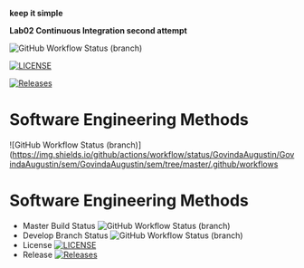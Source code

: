 **keep it simple**

**Lab02 Continuous Integration second attempt**

![GitHub Workflow Status (branch)](https://img.shields.io/github/actions/workflow/status/GovindaAugustin/sem/main.yml?branch=master)

[![LICENSE](https://img.shields.io/github/license/GovindaAugustin/sem.svg?style=flat-square)](https://github.com/GovindaAugustin/sem/blob/master/LICENSE)

[![Releases](https://img.shields.io/github/release/GovindaAugustin/sem/all.svg?style=flat-square)](https://github.com/GovindaAugustin/sem/releases)

# Software Engineering Methods
![GitHub Workflow Status (branch)](https://img.shields.io/github/actions/workflow/status/GovindaAugustin/GovindaAugustin/sem/GovindaAugustin/sem/tree/master/.github/workflows

# Software Engineering Methods
* Master Build Status ![GitHub Workflow Status (branch)](https://img.shields.io/github/actions/workflow/status/GovindaAugustin/GovindaAugustin/sem/GovindaAugustin/sem/tree/master/.github/workflows)
* Develop Branch Status ![GitHub Workflow Status (branch)](https://img.shields.io/github/actions/workflow/status/GovindaAugustin/GovindaAugustin/sem/GovindaAugustin/sem/tree/develop/.github/workflows)
* License [![LICENSE](https://img.shields.io/github/license/GovindaAugustin/GovindaAugustin/sem.svg?style=flat-square)](https://github.com/GovindaAugustin/GovindaAugustin/sem/blob/master/LICENSE)
* Release [![Releases](https://img.shields.io/github/release/GovindaAugustin/GovindaAugustin/sem/all.svg?style=flat-square)](https://github.com/GovindaAugustin/GovindaAugustin/sem/releases)